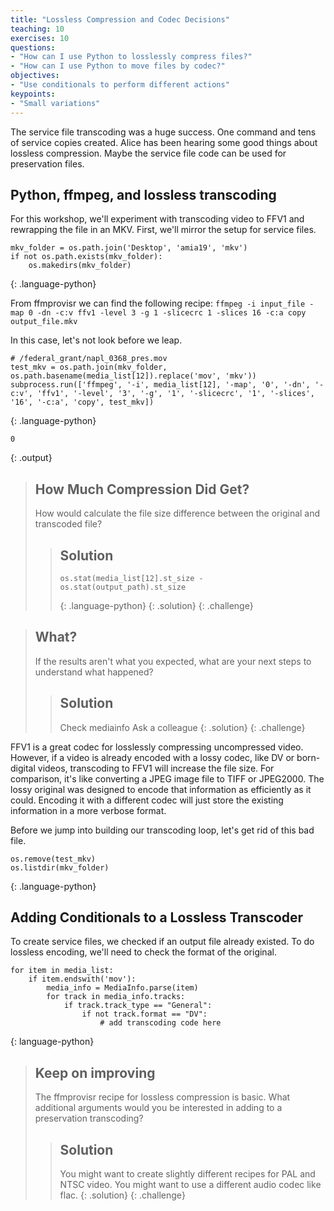 ```yaml
---
title: "Lossless Compression and Codec Decisions"
teaching: 10
exercises: 10
questions:
- "How can I use Python to losslessly compress files?"
- "How can I use Python to move files by codec?"
objectives:
- "Use conditionals to perform different actions"
keypoints:
- "Small variations"
---
```


The service file transcoding was a huge success. One command and tens of service copies created. Alice has been hearing some good things about lossless compression. Maybe the service file code can be used for preservation files.

## Python, ffmpeg, and lossless transcoding

For this workshop, we'll experiment with transcoding video to FFV1 and rewrapping the file in an MKV.
First, we'll mirror the setup for service files.

~~~
mkv_folder = os.path.join('Desktop', 'amia19', 'mkv')
if not os.path.exists(mkv_folder):
	os.makedirs(mkv_folder)
~~~
{: .language-python}

From ffmprovisr we can find the following recipe:
`ffmpeg -i input_file -map 0 -dn -c:v ffv1 -level 3 -g 1 -slicecrc 1 -slices 16 -c:a copy output_file.mkv`

In this case, let's not look before we leap.

~~~
# /federal_grant/napl_0368_pres.mov
test_mkv = os.path.join(mkv_folder, os.path.basename(media_list[12]).replace('mov', 'mkv'))
subprocess.run(['ffmpeg', '-i', media_list[12], '-map', '0', '-dn', '-c:v', 'ffv1', '-level', '3', '-g', '1', '-slicecrc', '1', '-slices', '16', '-c:a', 'copy', test_mkv])
~~~
{: .language-python}

~~~
0
~~~
{: .output}

> ## How Much Compression Did Get?
> How would calculate the file size difference between the original and transcoded file?
> > ## Solution
> > ~~~
> > os.stat(media_list[12].st_size - os.stat(output_path).st_size
> > ~~~
> > {: .language-python}
> {: .solution}
{: .challenge}

> ## What?
> If the results aren't what you expected, what are your next steps to understand what happened?
> > ## Solution
> > Check mediainfo
> > Ask a colleague
> {: .solution}
{: .challenge}

FFV1 is a great codec for losslessly compressing uncompressed video.
However, if a video is already encoded with a lossy codec, like DV or born-digital videos, transcoding to FFV1 will increase the file size.
For comparison, it's like converting a JPEG image file to TIFF or JPEG2000.
The lossy original was designed to encode that information as efficiently as it could.
Encoding it with a different codec will just store the existing information in a more verbose format.

Before we jump into building our transcoding loop, let's get rid of this bad file.

~~~
os.remove(test_mkv)
os.listdir(mkv_folder)
~~~
{: .language-python}

## Adding Conditionals to a Lossless Transcoder

To create service files, we checked if an output file already existed.
To do lossless encoding, we'll need to check the format of the original.

~~~
for item in media_list:
    if item.endswith('mov'):
        media_info = MediaInfo.parse(item)
        for track in media_info.tracks:
            if track.track_type == "General":
                if not track.format == "DV":
                    # add transcoding code here
~~~
{: language-python}

> ## Keep on improving
> The ffmprovisr recipe for lossless compression is basic.
> What additional arguments would you be interested in adding to a preservation transcoding?
> > ## Solution
> > You might want to create slightly different recipes for PAL and NTSC video.
> > You might want to use a different audio codec like flac.
> {: .solution}
{: .challenge}


